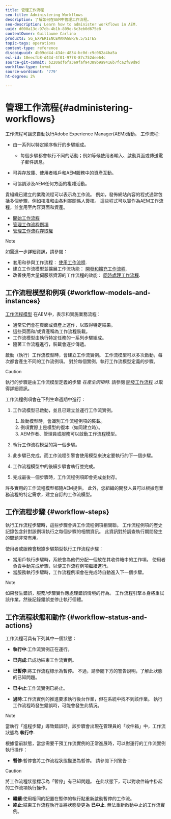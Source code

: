 ```yaml
---
title: 管理工作流程
seo-title: Administering Workflows
description: 了解如何在AEM中管理工作流程。
seo-description: Learn how to administer workflows in AEM.
uuid: d000a13c-97cb-4b1b-809e-6c3eb0d675e8
contentOwner: Guillaume Carlino
products: SG_EXPERIENCEMANAGER/6.5/SITES
topic-tags: operations
content-type: reference
discoiquuid: 4b09cd44-434e-4834-bc0d-c9c082a4ba5a
exl-id: 10eecfb8-d43d-4f01-9778-87c752dee64c
source-git-commit: b220adf6fa3e9faf94389b9a9416b7fca2f89d9d
workflow-type: tm+mt
source-wordcount: '779'
ht-degree: 2%

---
```


# 管理工作流程{#administering-workflows}

工作流程可讓您自動執行Adobe Experience Manager(AEM)活動。 工作流程:

* 由一系列以特定順序執行的步驟組成。

   * 每個步驟都會執行不同的活動；例如等候使用者輸入、啟動頁面或傳送電子郵件訊息。

* 可與存放庫、使用者帳戶和AEM服務中的資產互動。
* 可協調涉及AEM任何方面的複雜活動。

貴組織已建立的業務流程可以表示為工作流。 例如，發佈網站內容的程式通常包括多個步驟，例如核准和由各利害關係人簽核。 這些程式可以實作為AEM工作流程，並套用至內容頁面和資產。

* [開始工作流程](/help/sites-administering/workflows-starting.md)
* [管理工作流程例項](/help/sites-administering/workflows-administering.md)
* [管理工作流程存取權](/help/sites-administering/workflows-managing.md)

>[!NOTE]
>
>如需進一步詳細資訊，請參閱：
>
>* 套用和參與工作流程： [使用工作流程](/help/sites-authoring/workflows.md).
>* 建立工作流模型並擴展工作流功能： [開發和擴充工作流程](/help/sites-developing/workflows.md).
>* 改善使用大量伺服器資源的工作流程的效能： [同時處理工作流程](/help/sites-deploying/configuring-performance.md#concurrent-workflow-processing).
>


## 工作流程模型和例項 {#workflow-models-and-instances}

[工作流程模型](/help/sites-developing/workflows.md#model) 在AEM中，表示和實施業務流程：

* 通常它們會在頁面或資產上運作，以取得特定結果。
* 這些頁面和/或資產稱為工作流程裝載。
* 工作流模型由執行特定任務的一系列步驟組成。
* 隨著工作流程進行，裝載會逐步傳遞。

啟動（執行）工作流模型時，會建立工作流實例。 工作流模型可以多次啟動，每次都會產生不同的工作流例項。 對於每個實例，執行工作流模型定義的步驟。

>[!CAUTION]
>
>執行的步驟是由工作流模型定義的步驟 *在產生例項時*. 請參閱 [開發工作流程](/help/sites-developing/workflows.md#model) 以取得詳細資訊。

工作流程例項會在下列生命週期中進行：

1. 工作流模型已啟動，並且已建立並運行工作流實例。

   1. 啟動模型時，會識別工作流程例項的裝載。
   1. 例項實際上是模型的復本（如同建立時）。
   1. AEM作者、管理員或服務可以啟動工作流程模型。

1. 執行工作流程模型的第一個步驟。
1. 此步驟已完成，而工作流程引擎會使用模型來決定要執行的下一個步驟。
1. 工作流程模型中的後續步驟會執行並完成。
1. 完成最後一個步驟時，工作流程例項即會完成並封存。

許多實用的工作流程模型都隨AEM提供。 此外，您組織的開發人員可以根據您業務流程的特定需求，建立自訂的工作流模型。

## 工作流程步驟 {#workflow-steps}

執行工作流程步驟時，這些步驟會與工作流程例項相關聯。 工作流程例項的歷史記錄包含針對該例項執行之每個步驟的相關資訊。 此資訊對於調查執行期間發生的問題非常有用。

使用者或服務會根據步驟類型執行工作流程步驟：

* 當用戶執行步驟時，系統會為他們分配一個放在其收件箱中的工作項。 使用者負責手動完成步驟，以便工作流程例項繼續進行。
* 當服務執行步驟時，工作流程例項會在完成時自動進入下一個步驟。

>[!NOTE]
>
>如果發生錯誤，服務/步驟實作應處理錯誤情境的行為。 工作流程引擎本身將重試該作業，然後記錄錯誤並停止執行個體。

## 工作流程狀態和動作 {#workflow-status-and-actions}

工作流程可具有下列其中一個狀態：

* **執行中**:工作流實例正在運行。
* **已完成**:已成功結束工作流實例。

* **已暫停**:將工作流程標示為暫停。 不過，請參閱下方的警告說明，了解此狀態的已知問題。
* **已中止**:工作流實例已終止。
* **過時**:工作流實例的推進要求執行後台作業，但在系統中找不到該作業。 執行工作流程時發生錯誤時，可能會發生此情況。

>[!NOTE]
>
>當執行「進程步驟」導致錯誤時，該步驟會出現在管理員的「收件箱」中，工作流狀態為 **執行中**.

根據當前狀態，當您需要干預工作流實例的正常進展時，可以對運行的工作流實例執行操作：

* **暫停**:暫停會將工作流程狀態變更為暫停。 請參閱下列警告：

>[!CAUTION]
>
>將工作流程狀態標示為「暫停」有已知問題。 在此狀態下，可以對收件箱中掛起的工作流項執行操作。

* **繼續**:使用相同的配置在暫停的執行點重新啟動暫停的工作流。
* **終止**:結束工作流程執行並將狀態變更為 **已中止**. 無法重新啟動中止的工作流實例。
